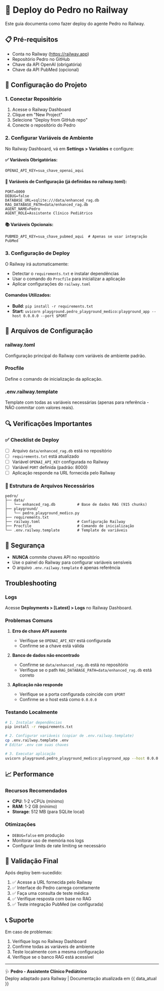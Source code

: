 # 🚀 Deploy do Pedro no Railway

Este guia documenta como fazer deploy do agente Pedro no Railway.

## 📋 Pré-requisitos

- Conta no Railway (https://railway.app)
- Repositório Pedro no GitHub
- Chave da API OpenAI (obrigatória)
- Chave da API PubMed (opcional)

## 🔧 Configuração do Projeto

### 1. Conectar Repositório
1. Acesse o Railway Dashboard
2. Clique em "New Project"
3. Selecione "Deploy from GitHub repo"
4. Conecte o repositório do Pedro

### 2. Configurar Variáveis de Ambiente

No Railway Dashboard, vá em **Settings > Variables** e configure:

#### ✅ Variáveis Obrigatórias:
```
OPENAI_API_KEY=sua_chave_openai_aqui
```

#### 🔧 Variáveis de Configuração (já definidas no railway.toml):
```
PORT=8000
DEBUG=false
DATABASE_URL=sqlite:///data/enhanced_rag.db
RAG_DATABASE_PATH=data/enhanced_rag.db
AGENT_NAME=Pedro
AGENT_ROLE=Assistente Clínico Pediátrico
```

#### 📚 Variáveis Opcionais:
```
PUBMED_API_KEY=sua_chave_pubmed_aqui  # Apenas se usar integração PubMed
```

### 3. Configuração de Deploy

O Railway irá automaticamente:
- Detectar o `requirements.txt` e instalar dependências
- Usar o comando do `Procfile` para inicializar a aplicação
- Aplicar configurações do `railway.toml`

#### Comandos Utilizados:
- **Build**: `pip install -r requirements.txt`
- **Start**: `uvicorn playground.pedro_playground_medico:playground_app --host 0.0.0.0 --port $PORT`

## 📁 Arquivos de Configuração

### railway.toml
Configuração principal do Railway com variáveis de ambiente padrão.

### Procfile
Define o comando de inicialização da aplicação.

### .env.railway.template
Template com todas as variáveis necessárias (apenas para referência - NÃO commitar com valores reais).

## 🔍 Verificações Importantes

### ✅ Checklist de Deploy

- [ ] Arquivo `data/enhanced_rag.db` está no repositório
- [ ] `requirements.txt` está atualizado
- [ ] Variável `OPENAI_API_KEY` configurada no Railway
- [ ] Variável `PORT` definida (padrão: 8000)
- [ ] Aplicação responde na URL fornecida pelo Railway

### 🔧 Estrutura de Arquivos Necessários

```
pedro/
├── data/
│   └── enhanced_rag.db          # Base de dados RAG (915 chunks)
├── playground/
│   └── pedro_playground_medico.py
├── requirements.txt
├── railway.toml                 # Configuração Railway
├── Procfile                     # Comando de inicialização
└── .env.railway.template        # Template de variáveis
```

## 🚨 Segurança

- **NUNCA** commite chaves API no repositório
- Use o painel do Railway para configurar variáveis sensíveis
- O arquivo `.env.railway.template` é apenas referência

##  Troubleshooting

### Logs
Acesse **Deployments > [Latest] > Logs** no Railway Dashboard.

### Problemas Comuns

1. **Erro de chave API ausente**
   - Verifique se `OPENAI_API_KEY` está configurada
   - Confirme se a chave está válida

2. **Banco de dados não encontrado**
   - Confirme se `data/enhanced_rag.db` está no repositório
   - Verifique se o path `RAG_DATABASE_PATH=data/enhanced_rag.db` está correto

3. **Aplicação não responde**
   - Verifique se a porta configurada coincide com `$PORT`
   - Confirme se o host está como `0.0.0.0`

### Testando Localmente

```bash
# 1. Instalar dependências
pip install -r requirements.txt

# 2. Configurar variáveis (copiar de .env.railway.template)
cp .env.railway.template .env
# Editar .env com suas chaves

# 3. Executar aplicação
uvicorn playground.pedro_playground_medico:playground_app --host 0.0.0.0 --port 8000
```

## 📈 Performance

### Recursos Recomendados
- **CPU**: 1-2 vCPUs (mínimo)
- **RAM**: 1-2 GB (mínimo)
- **Storage**: 512 MB (para SQLite local)

### Otimizações
- `DEBUG=false` em produção
- Monitorar uso de memória nos logs
- Configurar limits de rate limiting se necessário

## 🎯 Validação Final

Após deploy bem-sucedido:

1. ✅ Acesse a URL fornecida pelo Railway
2. ✅ Interface do Pedro carrega corretamente
3. ✅ Faça uma consulta de teste médica
4. ✅ Verifique resposta com base no RAG
5. ✅ Teste integração PubMed (se configurada)

## 📞 Suporte

Em caso de problemas:
1. Verifique logs no Railway Dashboard
2. Confirme todas as variáveis de ambiente
3. Teste localmente com a mesma configuração
4. Verifique se o banco RAG está acessível

---
🩺 **Pedro - Assistente Clínico Pediátrico**  
Deploy adaptado para Railway | Documentação atualizada em {{ data_atual }}
